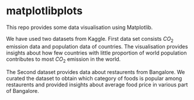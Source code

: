 # matplotlibplots
This repo provides some data visualisation using Matplotlib.

We have used two datasets from Kaggle. 
First data set consists $CO_2$ emission data and population data of countries. The visualisation provides insights about how few countries with little proportion of world population contributes to most $CO_2$ emission in the world.

The Second dataset provides data about restaurents from Bangalore. We curated the dataset to obtain which category of foods is popular among restaurents and provided insights about average food price in various part of Bangalore.
